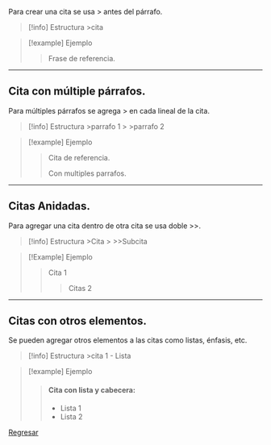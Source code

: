 Para crear una cita se usa > antes del párrafo.
>[!info] Estructura
>\>cita

>[!example] Ejemplo
>>Frase de referencia.

---
## Cita con múltiple párrafos.
Para múltiples párrafos se agrega > en cada lineal de la cita.
>[!info] Estructura
>\>parrafo 1
>\>
>\>parrafo 2

>[!example] Ejemplo
>>Cita de referencia.
>>
>>Con multiples parrafos.

---
## Citas Anidadas.
Para agregar una cita dentro de otra cita se usa doble >>.
>[!info] Estructura
>\>Cita
>\>
>\>\>Subcita

>[!Example] Ejemplo
>>Cita 1
>>
>>>Citas 2
>

---
## Citas con otros elementos.
Se pueden agregar otros elementos a las citas como listas, énfasis, etc.
>[!info] Estructura
>\>cita 1
> \- Lista

>[!example] Ejemplo
>>#### Cita con lista y cabecera:
>>- Lista 1
>>- Lista 2

[Regresar](Markdown)